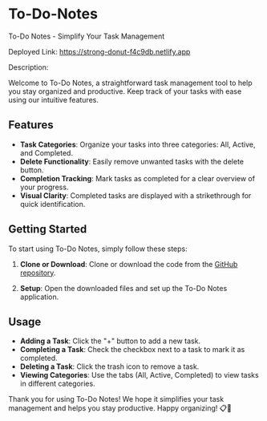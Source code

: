 # To-Do-Notes
To-Do Notes - Simplify Your Task Management

Deployed Link: https://strong-donut-f4c9db.netlify.app

Description:

Welcome to To-Do Notes, a straightforward task management tool to help you stay organized and productive. Keep track of your tasks with ease using our intuitive features.

## Features

- **Task Categories**: Organize your tasks into three categories: All, Active, and Completed.
- **Delete Functionality**: Easily remove unwanted tasks with the delete button.
- **Completion Tracking**: Mark tasks as completed for a clear overview of your progress.
- **Visual Clarity**: Completed tasks are displayed with a strikethrough for quick identification.

## Getting Started

To start using To-Do Notes, simply follow these steps:

1. **Clone or Download**: Clone or download the code from the [GitHub repository](https://github.com/todonotes).

2. **Setup**: Open the downloaded files and set up the To-Do Notes application.

## Usage

- **Adding a Task**: Click the "+" button to add a new task.
- **Completing a Task**: Check the checkbox next to a task to mark it as completed.
- **Deleting a Task**: Click the trash icon to remove a task.
- **Viewing Categories**: Use the tabs (All, Active, Completed) to view tasks in different categories.

Thank you for using To-Do Notes! We hope it simplifies your task management and helps you stay productive. Happy organizing! 📋🚀
